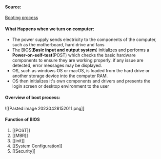 #### Source:
[Booting process](https://www.geeksforgeeks.org/what-happens-when-we-turn-on-computer/)

#### What Happens when we turn on computer:

* The power supply sends electricity to the components of the computer, such as the motherboard, hard drive and fans
* The BIOS(**Basic input and output system**) initializes and performs a **Power-on-self-test**(POST) which checks the basic hardware components to ensure they are working properly. if any issue are detected,  error messages may be displayed.
* OS, such as windows OS or macOS, is loaded from the hard drive or another storage device into the computer RAM.
* OS then initializes it's own components and drivers and presents the login screen or desktop environment to the user


#### Overview of boot process:

![[Pasted image 20230428152011.png]]


#### Function of BIOS

1.  [[POST]]
2.  [[MBR]]
3.  [[init]]
4.  [[System Configuration]]
5.  [[Security]]
